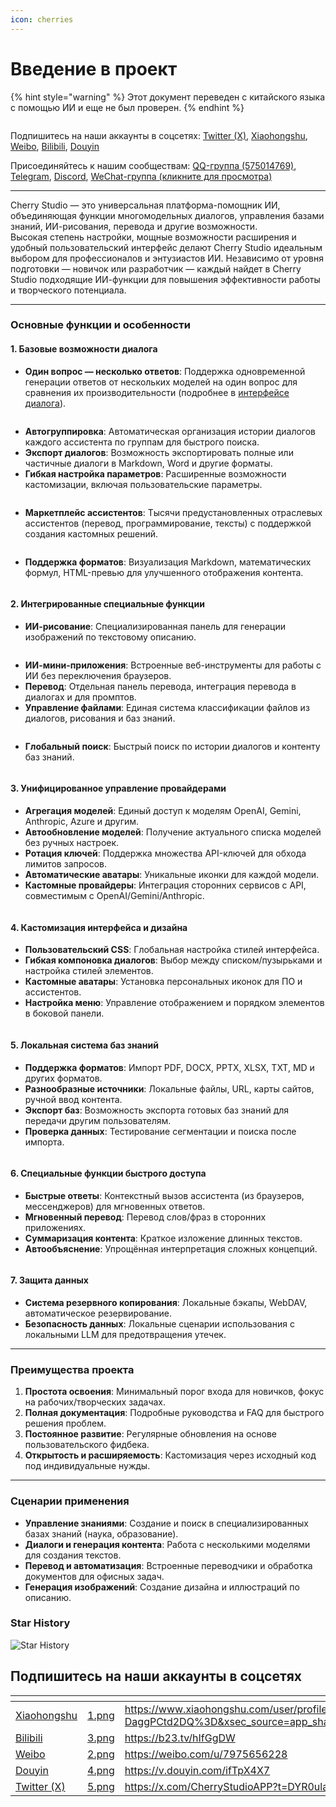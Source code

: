 ```yaml
---
icon: cherries
---
```

# Введение в проект


{% hint style="warning" %}
Этот документ переведен с китайского языка с помощью ИИ и еще не был проверен.
{% endhint %}




<figure><img src=".gitbook/assets/docs-readme-banner1.png" alt=""><figcaption></figcaption></figure>

Подпишитесь на наши аккаунты в соцсетях: [Twitter (X)](https://x.com/CherryStudioAPP), [Xiaohongshu](https://www.xiaohongshu.com/user/profile/662b6853000000000b031d9a), [Weibo](https://weibo.com/u/7975656228), [Bilibili](https://space.bilibili.com/3546657515898892), [Douyin](https://www.douyin.com/user/MS4wLjABAAAAmw9A54m5J0hHVMQY5eGrVJ-EHDoOS0hgJ6M1F9MN2Tn2V163A0xrC4_KVzfmQSxC)

Присоединяйтесь к нашим сообществам: [QQ-группа (575014769)](https://qm.qq.com/q/lo0D4qVZKi), [Telegram](https://t.me/CherryStudioAI), [Discord](https://discord.gg/wez8HtpxqQ), [WeChat-группа (кликните для просмотра)](https://www.cherry-ai.com/#Community)

***

Cherry Studio — это универсальная платформа-помощник ИИ, объединяющая функции многомодельных диалогов, управления базами знаний, ИИ-рисования, перевода и другие возможности.  
Высокая степень настройки, мощные возможности расширения и удобный пользовательский интерфейс делают Cherry Studio идеальным выбором для профессионалов и энтузиастов ИИ. Независимо от уровня подготовки — новичок или разработчик — каждый найдет в Cherry Studio подходящие ИИ-функции для повышения эффективности работы и творческого потенциала.

***

### **Основные функции и особенности**

#### **1. Базовые возможности диалога**

* **Один вопрос — несколько ответов**: Поддержка одновременной генерации ответов от нескольких моделей на один вопрос для сравнения их производительности (подробнее в [интерфейсе диалога](cherrystudio/preview/chat.md)).

<figure><img src=".gitbook/assets/docs-readme-1 (1).png" alt=""><figcaption></figcaption></figure>

* **Автогруппировка**: Автоматическая организация истории диалогов каждого ассистента по группам для быстрого поиска.
* **Экспорт диалогов**: Возможность экспортировать полные или частичные диалоги в Markdown, Word и другие форматы.
* **Гибкая настройка параметров**: Расширенные возможности кастомизации, включая пользовательские параметры.

<figure><img src=".gitbook/assets/docs-readme-2 (2).png" alt=""><figcaption></figcaption></figure>

* **Маркетплейс ассистентов**: Тысячи предустановленных отраслевых ассистентов (перевод, программирование, тексты) с поддержкой создания кастомных решений.

<figure><img src=".gitbook/assets/docs-readme-4.png" alt=""><figcaption></figcaption></figure>

* **Поддержка форматов**: Визуализация Markdown, математических формул, HTML-превью для улучшенного отображения контента.

<figure><img src=".gitbook/assets/docs-readme-3 (1).png" alt=""><figcaption></figcaption></figure>

#### **2. Интегрированные специальные функции**

* **ИИ-рисование**: Специализированная панель для генерации изображений по текстовому описанию.

<figure><img src=".gitbook/assets/docs-readme-5.png" alt=""><figcaption></figcaption></figure>

* **ИИ-мини-приложения**: Встроенные веб-инструменты для работы с ИИ без переключения браузеров.
* **Перевод**: Отдельная панель перевода, интеграция перевода в диалогах и для промптов.
* **Управление файлами**: Единая система классификации файлов из диалогов, рисования и баз знаний.

<figure><img src=".gitbook/assets/docs-readme-6.png" alt=""><figcaption></figcaption></figure>

* **Глобальный поиск**: Быстрый поиск по истории диалогов и контенту баз знаний.

<figure><img src=".gitbook/assets/docs-readme-7.png" alt=""><figcaption></figcaption></figure>

#### **3. Унифицированное управление провайдерами**

* **Агрегация моделей**: Единый доступ к моделям OpenAI, Gemini, Anthropic, Azure и другим.
* **Автообновление моделей**: Получение актуального списка моделей без ручных настроек.
* **Ротация ключей**: Поддержка множества API-ключей для обхода лимитов запросов.
* **Автоматические аватары**: Уникальные иконки для каждой модели.
* **Кастомные провайдеры**: Интеграция сторонних сервисов с API, совместимым с OpenAI/Gemini/Anthropic.

<figure><img src=".gitbook/assets/docs-readme-8.png" alt=""><figcaption></figcaption></figure>

#### **4. Кастомизация интерфейса и дизайна**

* **Пользовательский CSS**: Глобальная настройка стилей интерфейса.
* **Гибкая компоновка диалогов**: Выбор между списком/пузырьками и настройка стилей элементов.
* **Кастомные аватары**: Установка персональных иконок для ПО и ассистентов.
* **Настройка меню**: Управление отображением и порядком элементов в боковой панели.

<figure><img src=".gitbook/assets/docs-readme-9.png" alt=""><figcaption></figcaption></figure>

#### **5. Локальная система баз знаний**

* **Поддержка форматов**: Импорт PDF, DOCX, PPTX, XLSX, TXT, MD и других форматов.
* **Разнообразные источники**: Локальные файлы, URL, карты сайтов, ручной ввод контента.
* **Экспорт баз**: Возможность экспорта готовых баз знаний для передачи другим пользователям.
* **Проверка данных**: Тестирование сегментации и поиска после импорта.

<figure><img src=".gitbook/assets/docs-readme-10.png" alt=""><figcaption></figcaption></figure>

#### **6. Специальные функции быстрого доступа**

* **Быстрые ответы**: Контекстный вызов ассистента (из браузеров, мессенджеров) для мгновенных ответов.
* **Мгновенный перевод**: Перевод слов/фраз в сторонних приложениях.
* **Суммаризация контента**: Краткое изложение длинных текстов.
* **Автообъяснение**: Упрощённая интерпретация сложных концепций.

<figure><img src=".gitbook/assets/docs-readme-11.png" alt=""><figcaption></figcaption></figure>

#### **7. Защита данных**

* **Система резервного копирования**: Локальные бэкапы, WebDAV, автоматическое резервирование.
* **Безопасность данных**: Локальные сценарии использования с локальными LLM для предотвращения утечек.

***

### **Преимущества проекта**

1. **Простота освоения**: Минимальный порог входа для новичков, фокус на рабочих/творческих задачах.
2. **Полная документация**: Подробные руководства и FAQ для быстрого решения проблем.
3. **Постоянное развитие**: Регулярные обновления на основе пользовательского фидбека.
4. **Открытость и расширяемость**: Кастомизация через исходный код под индивидуальные нужды.

***

### **Сценарии применения**

* **Управление знаниями**: Создание и поиск в специализированных базах знаний (наука, образование).
* **Диалоги и генерация контента**: Работа с несколькими моделями для создания текстов.
* **Перевод и автоматизация**: Встроенные переводчики и обработка документов для офисных задач.
* **Генерация изображений**: Создание дизайна и иллюстраций по описанию.

### Star History

![Star History](https://urlscan.io/liveshot/?width=1300\&height=620\&url=https://cherrystarhistory.ocool.online/)

## Подпишитесь на наши аккаунты в соцсетях

<table data-view="cards"><thead><tr><th></th><th data-hidden data-card-cover data-type="files"></th><th data-hidden data-card-target data-type="content-ref"></th></tr></thead><tbody><tr><td><a href="https://www.xiaohongshu.com/user/profile/662b6853000000000b031d9a?xsec_token=YB_1nKvlH4r5hPYVVbbsNHF8Y6n6AKlm5-DaggPCtd2DQ%3D&#x26;xsec_source=app_share&#x26;xhsshare=CopyLink&#x26;appuid=662b6853000000000b031d9a&#x26;apptime=1738627324&#x26;share_id=ace5db41b5954fab8d98a2a7865a62bc&#x26;share_channel=copy_link">Xiaohongshu</a></td><td><a href=".gitbook/assets/1.png">1.png</a></td><td><a href="https://www.xiaohongshu.com/user/profile/662b6853000000000b031d9a?xsec_token=YB_1nKvlH4r5hPYVVbbsNHF8Y6n6AKlm5-DaggPCtd2DQ%3D&#x26;xsec_source=app_share&#x26;xhsshare=CopyLink&#x26;appuid=662b6853000000000b031d9a&#x26;apptime=1738627324&#x26;share_id=ace5db41b5954fab8d98a2a7865a62bc&#x26;share_channel=copy_link">https://www.xiaohongshu.com/user/profile/662b6853000000000b031d9a?xsec_token=YB_1nKvlH4r5hPYVVbbsNHF8Y6n6AKlm5-DaggPCtd2DQ%3D&#x26;xsec_source=app_share&#x26;xhsshare=CopyLink&#x26;appuid=662b6853000000000b031d9a&#x26;apptime=1738627324&#x26;share_id=ace5db41b5954fab8d98a2a7865a62bc&#x26;share_channel=copy_link</a></td></tr><tr><td><a href="https://b23.tv/hIfGgDW">Bilibili</a></td><td><a href=".gitbook/assets/3.png">3.png</a></td><td><a href="https://b23.tv/hIfGgDW">https://b23.tv/hIfGgDW</a></td></tr><tr><td><a href="https://weibo.com/u/7975656228">Weibo</a></td><td><a href=".gitbook/assets/2.png">2.png</a></td><td><a href="https://weibo.com/u/7975656228">https://weibo.com/u/7975656228</a></td></tr><tr><td><a href="https://v.douyin.com/ifTpX4X7">Douyin</a></td><td><a href=".gitbook/assets/4.png">4.png</a></td><td><a href="https://v.douyin.com/ifTpX4X7">https://v.douyin.com/ifTpX4X7</a></td></tr><tr><td><a href="https://x.com/CherryStudioAPP?t=DYR0ulaLur-bO4Us3bG79A&#x26;s=05">Twitter (X)</a></td><td><a href=".gitbook/assets/5.png">5.png</a></td><td><a href="https://x.com/CherryStudioAPP?t=DYR0ulaLur-bO4Us3bG79A&#x26;s=05">https://x.com/CherryStudioAPP?t=DYR0ulaLur-bO4Us3bG79A&#x26;s=05</a></td></tr></tbody></table>